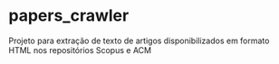 # papers_crawler
Projeto para extração de texto de artigos disponibilizados em formato HTML nos repositórios Scopus e ACM 
